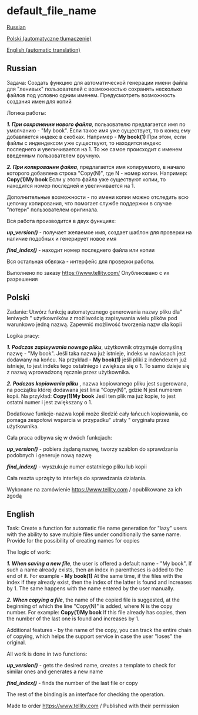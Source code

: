 # default_file_name

<p><a href="#anchor1">Russian</a></p>
<p><a href="#anchor2">Polski (automatyczne tłumaczenie)</a></p>
<p><a href="#anchor3">English (automatic translation)</a></p>


<p id="anchor1"></p>
<h2>Russian</h2>
<p>
Задача:
Создать функцию для автоматической генерации имени файла для "ленивых" пользователей с возможностью сохранять несколько файлов под условно одним именем.
Предусмотреть возможность создания имен для копий

Логика работы: 

<em><strong>1. При сохранении нового файла</strong></em>, пользователю предлагается имя по умолчанию - "My book".
  Если такое имя уже существует, то в конец ему  добавляется индекс в скобках. Например - <strong>My book(1)</strong> При этом, если файлы с индендексом
  уже существуют, то находится индекс последнего и увеличивается на 1. То же самое происходит с именем введенным пользователем вручную.
  
  <em><strong>2. При копировании файла</strong></em>, предлагается имя копируемого, в начало которого добавлена
  строка "Copy(N)", где N - номер копии. Например: <strong>Copy(1)My book</strong> Если у этого файла уже существуют копии, то находится
  номер последней и увеличивается на 1.
  
  Дополнительные возможности - по имени копии можно отследить всю цепочку копирования, что помогает службе поддержки в случае "потери" пользователем оригинала.
  
  Вся работа производится в двух функциях:
  
  <em><strong>up_version()</strong></em> - получает желаемое имя, создает шаблон для проверки на наличие подобных и генерирует новое имя
        
  <em><strong>find_index()</strong></em> - находит номер последнего файла или копии

Вся остальная обвязка - интерфейс для проверки работы.

Выполнено по заказу https://www.tellity.com/ Опубликовано с их разрешения
</p>

<p id="anchor2"></p>
<h2>Polski</h2>
<p>
Zadanie:
Utwórz funkcję automatycznego generowania nazwy pliku dla" leniwych " użytkowników z możliwością zapisywania wielu plików pod warunkowo jedną nazwą.
Zapewnić możliwość tworzenia nazw dla kopii

Logika pracy:

<em><strong>1. Podczas zapisywania nowego pliku</strong></em>, użytkownik otrzymuje domyślną nazwę - "My book".
Jeśli taka nazwa już istnieje, indeks w nawiasach jest dodawany na końcu. Na przykład - <strong>My book(1)</strong > jeśli pliki z indendexem
już istnieje, to jest indeks tego ostatniego i zwiększa się o 1. To samo dzieje się z nazwą wprowadzoną ręcznie przez użytkownika.

<em><strong>2. Podczas kopiowania pliku</strong> </em>, nazwa kopiowanego pliku jest sugerowana, na początku której dodawana jest linia "Copy(N)", gdzie N jest numerem kopii. Na przykład: <strong>Copy(1)My book</strong> Jeśli ten plik ma już kopie, to jest ostatni numer i jest zwiększany o 1.

Dodatkowe funkcje-nazwa kopii może śledzić cały łańcuch kopiowania, co pomaga zespołowi wsparcia w przypadku" utraty " oryginału przez użytkownika.

Cała praca odbywa się w dwóch funkcjach:

<em><strong>up_version()</strong></em > - pobiera żądaną nazwę, tworzy szablon do sprawdzania podobnych i generuje nową nazwę

<em><strong>find_index()</strong ></em > - wyszukuje numer ostatniego pliku lub kopii

Cała reszta uprzęży to interfejs do sprawdzania działania.

Wykonane na zamówienie https://www.tellity.com / opublikowane za ich zgodą
</p>

<p id="anchor3"></p>
<h2>English</h2>
<p>
Task:
Create a function for automatic file name generation for "lazy" users with the ability to save multiple files under conditionally the same name.
Provide for the possibility of creating names for copies

The logic of work:

<em><strong>1. When saving a new file</strong></em>, the user is offered a default name - "My book".
If such a name already exists, then an index in parentheses is added to the end of it. For example - <strong>My book(1)</strong> At the same time, if the files with the index
if they already exist, then the index of the latter is found and increases by 1. The same happens with the name entered by the user manually.

<em><strong>2. When copying a file</strong></em>, the name of the copied file is suggested, at the beginning of which the line "Copy(N)" is added, where N is the copy number. For example: <strong>Copy(1)My book</strong> If this file already has copies, then the number of the last one is found and increases by 1.

Additional features - by the name of the copy, you can track the entire chain of copying, which helps the support service in case the user "loses" the original.

All work is done in two functions:

<em><strong>up_version()</strong></em> - gets the desired name, creates a template to check for similar ones and generates a new name

<em><strong>find_index()</strong></em> - finds the number of the last file or copy

The rest of the binding is an interface for checking the operation.

Made to order https://www.tellity.com / Published with their permission
</p>


